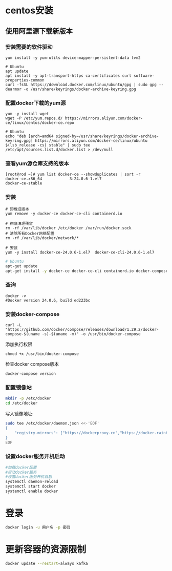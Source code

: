 # centos安装

## 使用阿里源下载新版本

### 安装需要的软件驱动

```shell
yum install -y yum-utils device-mapper-persistent-data lvm2

# Ubuntu 
apt update
apt install -y apt-transport-https ca-certificates curl software-properties-common
curl -fsSL https://download.docker.com/linux/ubuntu/gpg | sudo gpg --dearmor -o /usr/share/keyrings/docker-archive-keyring.gpg
```

### 配置docker下载的yum源

```shell
yum -y install wget
wget -P /etc/yum.repos.d/ https://mirrors.aliyun.com/docker-ce/linux/centos/docker-ce.repo

# Ubuntu 
echo "deb [arch=amd64 signed-by=/usr/share/keyrings/docker-archive-keyring.gpg] https://mirrors.aliyun.com/docker-ce/linux/ubuntu $(lsb_release -cs) stable" | sudo tee /etc/apt/sources.list.d/docker.list > /dev/null
```

### 查看yum源仓库支持的版本

```shell
[root@rod ~]# yum list docker-ce --showduplicates | sort -r
docker-ce.x86_64            3:24.0.6-1.el7                      docker-ce-stable
```

### 安装

```shell
# 卸载旧版本
yum remove -y docker-ce docker-ce-cli containerd.io

# 彻底清理残留
rm -rf /var/lib/docker /etc/docker /var/run/docker.sock
# 清除所有Docker网络配置
rm -rf /var/lib/docker/network/*

# 安装
yum -y install docker-ce-24.0.6-1.el7  docker-ce-cli-24.0.6-1.el7
```

```sh
# Ubuntu 
apt-get update
apt-get install -y docker-ce docker-ce-cli containerd.io docker-compose-plugin
```

### 查询

```shell
docker -v
#Docker version 24.0.6, build ed223bc
```

### 安装docker-compose

```shell
curl -L "https://github.com/docker/compose/releases/download/1.29.2/docker-compose-$(uname -s)-$(uname -m)" -o /usr/bin/docker-compose
```

添加执行权限

```shell
chmod +x /usr/bin/docker-compose
```

检查docker compose版本

```shell
docker-compose version
```

### 配置镜像站

```sh
mkdir -p /etc/docker
cd /etc/docker
```

写入镜像地址:

```sh
sudo tee /etc/docker/daemon.json <<-'EOF'
{
    "registry-mirrors": ["https://dockerproxy.cn","https://docker.rainbond.cc","https://docker.udayun.com","https://docker.211678.top"]
}
EOF
```

### 设置docker服务开机启动

```sh
#加载docker配置
#启动docker服务
#设置docker服务开机自启
systemctl daemon-reload
systemctl start docker
systemctl enable docker
```

# 登录

```sh
docker login -u 用户名 -p 密码
```

# 更新容器的资源限制

```sh
docker update --restart=always kafka
```

